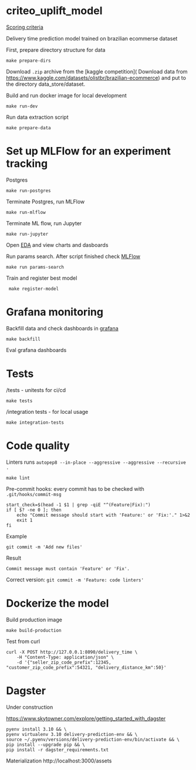 # criteo_uplift_model

[Scoring criteria](https://github.com/aleksandr-dzhumurat/mlops-zoomcamp/tree/main/07-project)

Delivery time prediction model trained on brazilian ecommerse dataset


First, prepare directory structure for data

```shell
make prepare-dirs
```

Download `.zip` archive from the [kaggle competition](
Download data from https://www.kaggle.com/datasets/olistbr/brazilian-ecommerce) and put to the directory data_store/dataset. 

Build and run docker image for local development
```shell
make run-dev
```

Run data extraction script

```shell
make prepare-data
```


# Set up MLFlow for an experiment tracking

Postgres

```shell
make run-postgres
```

Terminate  Postgres, run MLFlow
```shell
make run-mlflow
```

Terminate ML flow, run Jupyter
```shell
make run-jupyter
```

Open [EDA](http://localhost:8899/notebooks/EDA.ipynb) and view charts and dasboards

Run params search. After script finished check [MLFlow](http://localhost:8000/)

```shell
make run params-search
```

Train and register best model
```shell
 make register-model
```

# Grafana monitoring

Backfill data and check dashboards in [grafana](http://localhost:3000/)

```shell
make backfill
```

Eval grafana dashboards

# Tests


/tests - unitests for ci/cd

```shell
make tests
```

/integration tests - for local usage

```shell
make integration-tests
```

# Code quality 

Linters runs `autopep8 --in-place --aggressive --aggressive --recursive .`
```shell
make lint
```

Pre-commit hooks: every commit has to be checked with `.git/hooks/commit-msg`

```shell
start_check=$(head -1 $1 | grep -qiE "^(Feature|Fix):")
if [ $? -ne 0 ]; then
    echo "Commit message should start with 'Feature:' or 'Fix:'." 1>&2
    exit 1
fi
```

Example
```shell
git commit -m 'Add new files'
```

Result
```
Commit message must contain 'Feature' or 'Fix'.
```

Correct version: `git commit -m 'Feature: code linters' `

# Dockerize the model

Build production image
```shell
make build-production
```

Test from curl
```
curl -X POST http://127.0.0.1:8090/delivery_time \
    -H "Content-Type: application/json" \
    -d '{"seller_zip_code_prefix":12345, "customer_zip_code_prefix":54321, "delivery_distance_km":50}'
```

# Dagster

Under construction

https://www.skytowner.com/explore/getting_started_with_dagster

```shell
pyenv install 3.10 && \
pyenv virtualenv 3.10 delivery-prediction-env && \
source ~/.pyenv/versions/delivery-prediction-env/bin/activate && \
pip install --upgrade pip && \
pip install -r dagster_requirements.txt
```

Materialization
http://localhost:3000/assets

